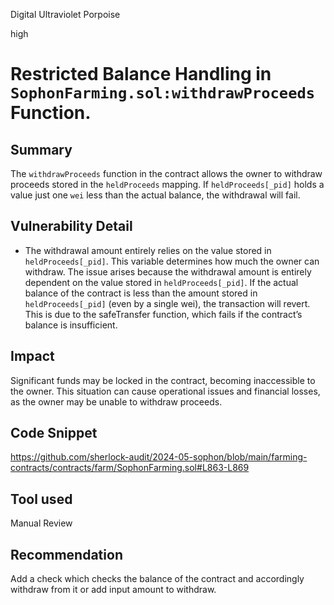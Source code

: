 Digital Ultraviolet Porpoise

high

# Restricted Balance Handling in `SophonFarming.sol:withdrawProceeds` Function.

## Summary
The `withdrawProceeds` function in the contract allows the owner to withdraw proceeds stored in the `heldProceeds` mapping.
If `heldProceeds[_pid]` holds a value just one `wei` less than the actual balance, the withdrawal will fail.


## Vulnerability Detail
* The withdrawal amount entirely relies on the value stored in `heldProceeds[_pid]`. This variable determines how much the owner can withdraw. The issue arises because the withdrawal amount is entirely dependent on the value stored in `heldProceeds[_pid]`. If the actual balance of the contract is less than the amount stored in `heldProceeds[_pid]` (even by a single wei), the transaction will revert. This is due to the safeTransfer function, which fails if the contract’s balance is insufficient. 


## Impact
Significant funds may be locked in the contract, becoming inaccessible to the owner. This situation can cause operational issues and financial losses, as the owner may be unable to withdraw proceeds.

## Code Snippet
https://github.com/sherlock-audit/2024-05-sophon/blob/main/farming-contracts/contracts/farm/SophonFarming.sol#L863-L869

## Tool used

Manual Review

## Recommendation
Add a check which   checks the balance of the contract and accordingly withdraw from it or add input amount to withdraw.
